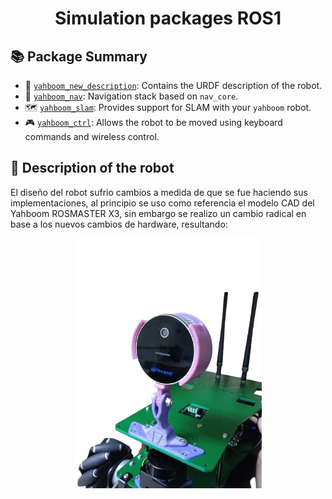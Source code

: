 <div align="center">

  # Simulation packages ROS1

</div>

## :books: Package Summary

- :ledger: [`yahboom_new_description`](./Omnimate_ros1/yahboom_new_description): Contains the URDF description of the robot.
- :compass: [`yahboom_nav`](./Omnimate_ros1/yahboom_nav/): Navigation stack based on `nav_core`.
- :world_map: [`yahboom_slam`](./Omnimate_ros1/yahboom_slam/): Provides support for SLAM with your `yahboom` robot.
- :video_game: [`yahboom_ctrl`](./Omnimate_ros1/yahboomcar_ctrl/): Allows the robot to be moved using keyboard commands and wireless control.

## :wrench: Description of the robot
El diseño del robot sufrio cambios a medida de que se fue haciendo sus implementaciones, al principio se uso como referencia el modelo CAD del Yahboom ROSMASTER X3, sin embargo se realizo un cambio radical en base a los nuevos cambios de hardware, resultando:

<p align="center">
  <img src="/docs/robot.png" width=300 />
</p>
